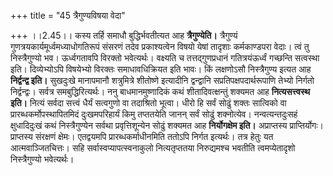 +++
title = "45 त्रैगुण्यविषया वेदा"

+++
।।2.45।। कस्य तर्हि समाधौ बुद्धिर्भवतीत्यत आह **त्रैगुण्येति।**
त्रैगुण्यं गुणत्रयकार्यमूर्ध्वमध्याधोगतिरूपं संसरणं तदेव प्रकाश्यत्वेन
विषयो येषां तादृशाः कर्मकाण्डपरा वेदाः। त्वं तु निस्त्रैगुण्यो भव।
ऊर्ध्वगतावपि विरक्तो भवेत्यर्थः। वक्ष्यति च तत्तद्गुणप्रधानं
गतित्रयंऊर्ध्वं गच्छन्ति सत्वस्था इति। दिव्येभ्योऽपि विषयेभ्यो विरक्तः
समाधावधिक्रियत इति भावः। किं लक्षणोऽसौ निस्त्रैगुण्य इत्यत आह
**निर्द्वन्द्व इति।** सुखदुःखे मानापमानौ शत्रुमित्रे शीतोष्णे
इत्यादीनि द्वन्द्वानि सप्रतिपक्षपदार्थरूपाणि तेभ्यो निर्गतो
निर्द्वन्द्वः। सर्वत्र समबुद्धिरित्यर्थः। ननु बाधमानमुष्णादिकं कथं
शीतादिवत्क्षन्तुं शक्यमत आह **नित्यसत्त्वस्थ इति।** नित्यं सर्वदा
सत्त्वं धैर्यं सत्वगुणो वा तदाश्रितो भूत्वा। धीरो हि सर्वं सोढुं शक्तः
सात्विको वा प्रारब्धकर्मोपस्थापितमिदं दुःखमपरिहार्यं किमु तप्ततयेति
जानन् सर्वं सोढुं शक्नोत्येव। नन्वत्यन्तदुःसहं क्षुधादिदुःखं कथं
निस्त्रैगुण्येन सर्वथा प्रवृत्तिशून्येन सोढुं शक्यमत आह **निर्योगक्षेम
इति।** अप्राप्तस्य प्राप्तिर्योगः। प्राप्तस्य संरक्षणं क्षेमः।
एतद्वयमपि प्रारब्धकर्माधीनमिति ततोऽपि निर्गत इत्यर्थः। तत्र हेतुः यत
आत्मवाञ्जितचित्तः। सहि सर्वास्वप्यापत्स्वनाकुलो नित्यतृप्ततया
निरुद्यमश्च भवतीति त्वमप्येतादृशो निस्त्रैगुण्यो भवेत्यर्थः।  
